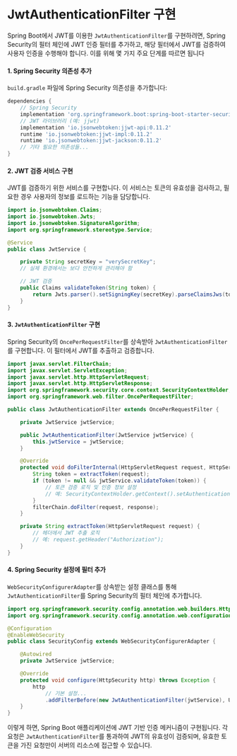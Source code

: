 # JwtAuthenticationFilter 구현

Spring Boot에서 JWT를 이용한 `JwtAuthenticationFilter`를 구현하려면, Spring Security의 필터 체인에 JWT 인증 필터를 추가하고, 해당 필터에서 JWT를 검증하여 사용자 인증을 수행해야 합니다. 이를 위해 몇 가지 주요 단계를 따르면 됩니다

#### 1. Spring Security 의존성 추가

`build.gradle` 파일에 Spring Security 의존성을 추가합니다:

```gradle
dependencies {
    // Spring Security
    implementation 'org.springframework.boot:spring-boot-starter-security'
    // JWT 라이브러리 (예: jjwt)
    implementation 'io.jsonwebtoken:jjwt-api:0.11.2'
    runtime 'io.jsonwebtoken:jjwt-impl:0.11.2'
    runtime 'io.jsonwebtoken:jjwt-jackson:0.11.2'
    // 기타 필요한 의존성들...
}
```

#### 2. JWT 검증 서비스 구현

JWT를 검증하기 위한 서비스를 구현합니다. 이 서비스는 토큰의 유효성을 검사하고, 필요한 경우 사용자의 정보를 로드하는 기능을 담당합니다.

```java
import io.jsonwebtoken.Claims;
import io.jsonwebtoken.Jwts;
import io.jsonwebtoken.SignatureAlgorithm;
import org.springframework.stereotype.Service;

@Service
public class JwtService {

    private String secretKey = "verySecretKey"; 
    // 실제 환경에서는 보다 안전하게 관리해야 함

    // JWT 검증
    public Claims validateToken(String token) {
        return Jwts.parser().setSigningKey(secretKey).parseClaimsJws(token).getBody();
    }
}
```

#### 3. `JwtAuthenticationFilter` 구현

Spring Security의 `OncePerRequestFilter`를 상속받아 `JwtAuthenticationFilter`를 구현합니다. 이 필터에서 JWT를 추출하고 검증합니다.

```java
import javax.servlet.FilterChain;
import javax.servlet.ServletException;
import javax.servlet.http.HttpServletRequest;
import javax.servlet.http.HttpServletResponse;
import org.springframework.security.core.context.SecurityContextHolder;
import org.springframework.web.filter.OncePerRequestFilter;

public class JwtAuthenticationFilter extends OncePerRequestFilter {

    private JwtService jwtService;

    public JwtAuthenticationFilter(JwtService jwtService) {
        this.jwtService = jwtService;
    }

    @Override
    protected void doFilterInternal(HttpServletRequest request, HttpServletResponse response, FilterChain filterChain) throws ServletException, IOException {
        String token = extractToken(request);
        if (token != null && jwtService.validateToken(token)) {
            // 토큰 검증 로직 및 인증 정보 설정
            // 예: SecurityContextHolder.getContext().setAuthentication(authentication);
        }
        filterChain.doFilter(request, response);
    }

    private String extractToken(HttpServletRequest request) {
        // 헤더에서 JWT 추출 로직
        // 예: request.getHeader("Authorization");
    }
}
```

#### 4. Spring Security 설정에 필터 추가

`WebSecurityConfigurerAdapter`를 상속받는 설정 클래스를 통해`JwtAuthenticationFilter`를 Spring Security의 필터 체인에 추가합니다.

```java
import org.springframework.security.config.annotation.web.builders.HttpSecurity;
import org.springframework.security.config.annotation.web.configuration.WebSecurityConfigurerAdapter;

@Configuration
@EnableWebSecurity
public class SecurityConfig extends WebSecurityConfigurerAdapter {

    @Autowired
    private JwtService jwtService;

    @Override
    protected void configure(HttpSecurity http) throws Exception {
        http
            // 기본 설정...
            .addFilterBefore(new JwtAuthenticationFilter(jwtService), UsernamePasswordAuthenticationFilter.class);
    }
}
```

이렇게 하면, Spring Boot 애플리케이션에 JWT 기반 인증 메커니즘이 구현됩니다. 각 요청은 `JwtAuthenticationFilter`를 통과하여 JWT의 유효성이 검증되며, 유효한 토큰을 가진 요청만이 서버의 리소스에 접근할 수 있습니다.

